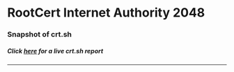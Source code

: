 # RootCert Internet Authority 2048
### Snapshot of crt.sh
##### Click [here](https://crt.sh/?q=64723459D1E0B638E0D27A3A95AD5A4F3DD8CEBBE4FDFEC2465CE28DC3912BB9) for a live crt.sh report

---
